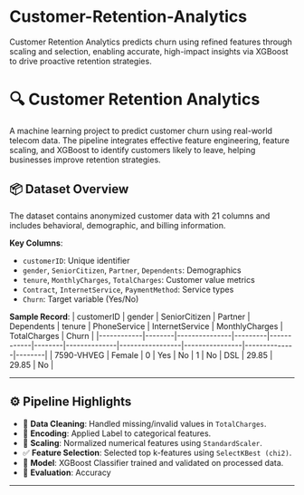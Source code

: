 # Customer-Retention-Analytics
Customer Retention Analytics predicts churn using refined features through scaling and selection, enabling accurate, high-impact insights via XGBoost to drive proactive retention strategies.

# 🔍 Customer Retention Analytics

A machine learning project to predict customer churn using real-world telecom data. The pipeline integrates effective feature engineering, feature scaling, and XGBoost to identify customers likely to leave, helping businesses improve retention strategies.

## 📦 Dataset Overview

The dataset contains anonymized customer data with 21 columns and includes behavioral, demographic, and billing information.

**Key Columns**:
- `customerID`: Unique identifier
- `gender`, `SeniorCitizen`, `Partner`, `Dependents`: Demographics
- `tenure`, `MonthlyCharges`, `TotalCharges`: Customer value metrics
- `Contract`, `InternetService`, `PaymentMethod`: Service types
- `Churn`: Target variable (Yes/No)

**Sample Record**:
| customerID | gender | SeniorCitizen | Partner | Dependents | tenure | PhoneService | InternetService | MonthlyCharges | TotalCharges | Churn  |
|------------|--------|---------------|---------|------------|--------|--------------|-----------------|----------------|--------------|--------|
| 7590-VHVEG | Female | 0             | Yes     | No         | 1      | No           | DSL             | 29.85          | 29.85        | No     |

---

## ⚙️ Pipeline Highlights

- 🧹 **Data Cleaning**: Handled missing/invalid values in `TotalCharges`.
- 🔢 **Encoding**: Applied Label to categorical features.
- 📏 **Scaling**: Normalized numerical features using `StandardScaler`.
- ✅ **Feature Selection**: Selected top k-features using `SelectKBest (chi2)`.
- 🧠 **Model**: XGBoost Classifier trained and validated on processed data.
- 🧪 **Evaluation**: Accuracy

---

